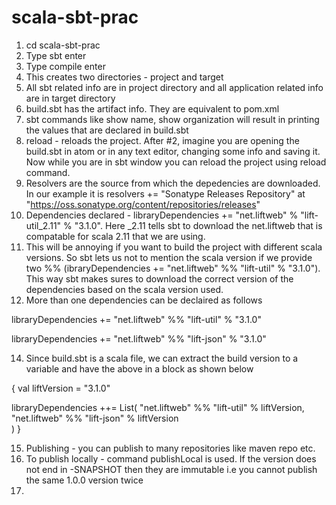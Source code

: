 # scala-sbt-prac

1. cd scala-sbt-prac
2. Type sbt enter
3. Type compile enter
4. This creates two directories - project and target
5. All sbt related info are in project directory and all application related info are in target directory
6. build.sbt has the artifact info. They are equivalent to pom.xml
7. sbt commands like show name, show organization will result in printing the values that are declared in build.sbt
8. reload - reloads the project. After #2, imagine you are opening the build.sbt in atom or in any text editor, changing some info and saving it. Now while you are in sbt window you can reload the project using reload command. 
9. Resolvers are the source from which the depedencies are downloaded. In our example it is 
resolvers += "Sonatype Releases Repository" at "https://oss.sonatype.org/content/repositories/releases"
10. Dependencies declared - libraryDependencies += "net.liftweb" % "lift-util_2.11" % "3.1.0". Here _2.11 tells sbt to download the net.liftweb that is compatable for scala 2.11 that we are using.
11. This will be annoying if you want to build the project with different scala versions. So sbt lets us not to mention the scala version if we provide two %% (ibraryDependencies += "net.liftweb" %% "lift-util" % "3.1.0"). This way sbt makes sures to download the correct version of the dependencies based on the scala version used.
12. More than one dependencies can be declaired as follows

libraryDependencies += "net.liftweb" %% "lift-util" % "3.1.0"

libraryDependencies += "net.liftweb" %% "lift-json" % "3.1.0"

14. Since build.sbt is a scala file, we can extract the build version to a variable and have the above in a block as shown below

{
  val liftVersion = "3.1.0"

  libraryDependencies ++= List(
     "net.liftweb" %% "lift-util" % liftVersion,
     "net.liftweb" %% "lift-json" % liftVersion    
  )
}

15. Publishing - you can publish to many repositories like maven repo etc. 
16. To publish locally - command publishLocal is used. If the version does not end in -SNAPSHOT then they are immutable i.e you cannot publish the same 1.0.0 version twice
17.

